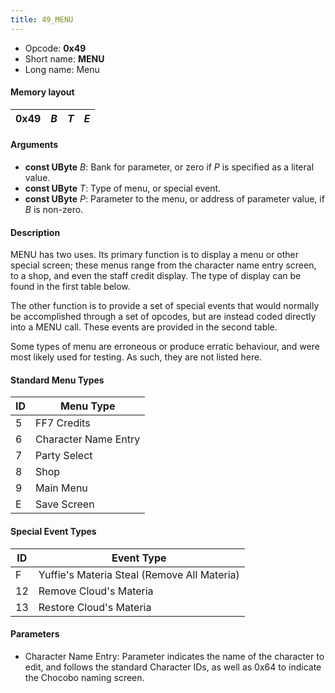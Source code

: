 ```yaml
---
title: 49_MENU
---
```


-   Opcode: **0x49**
-   Short name: **MENU**
-   Long name: Menu

#### Memory layout

| 0x49 | *B* | *T* | *E* |
|------|-----|-----|-----|

#### Arguments

-   **const UByte** *B*: Bank for parameter, or zero if *P* is specified as a literal value.
-   **const UByte** *T*: Type of menu, or special event.
-   **const UByte** *P*: Parameter to the menu, or address of parameter value, if *B* is non-zero.

#### Description

MENU has two uses. Its primary function is to display a menu or other special screen; these menus range from the character name entry screen, to a shop, and even the staff credit display. The type of display can be found in the first table below.

The other function is to provide a set of special events that would normally be accomplished through a set of opcodes, but are instead coded directly into a MENU call. These events are provided in the second table.

Some types of menu are erroneous or produce erratic behaviour, and were most likely used for testing. As such, they are not listed here.

#### Standard Menu Types

| ID  | Menu Type            |
|-----|----------------------|
| 5   | FF7 Credits          |
| 6   | Character Name Entry |
| 7   | Party Select         |
| 8   | Shop                 |
| 9   | Main Menu            |
| E   | Save Screen          |

#### Special Event Types

| ID  | Event Type                                  |
|-----|---------------------------------------------|
| F   | Yuffie's Materia Steal (Remove All Materia) |
| 12  | Remove Cloud's Materia                      |
| 13  | Restore Cloud's Materia                     |

#### Parameters

-   Character Name Entry: Parameter indicates the name of the character to edit, and follows the standard Character IDs, as well as 0x64 to indicate the Chocobo naming screen.
